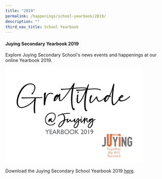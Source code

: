 ```yaml
---
title: "2019"
permalink: /happenings/school-yearbook/2019/
description: ""
third_nav_title: School Yearbook
---
```

<h4><strong>Juying Secondary Yearbook 2019</strong></h4>
<p>Explore Juying Secondary School's news events and happenings at our online Yearbook 2019.</p>
<img src="/images/2019%20yearbook.jpg" style="width:85%">
<p>Download the Juying Secondary School Yearbook 2019&nbsp;<a rel="noopener" href="https://drive.google.com/open?id=1ecdgI-2LlTWBdI4iJgkQRepiYrP5yXWF">here</a>.</p>